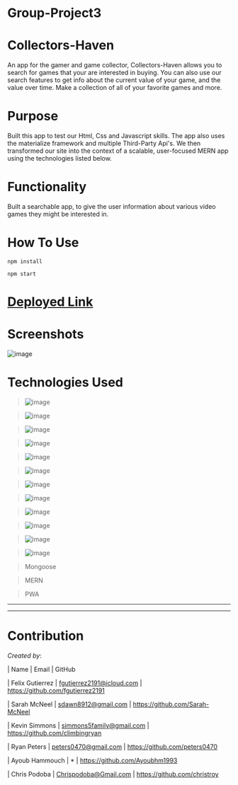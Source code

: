 # Group-Project3

# Collectors-Haven 

An app for the gamer and game collector, Collectors-Haven allows you to search for games that your are interested in buying. You can also use our search features to get info about the current value of your game, and the value over time. Make a collection of all of your favorite games and more.

# Purpose
Built this app to test our Html, Css and Javascript skills. The app also uses the materialize framework and multiple Third-Party Api's. We then transformed our site into the context of a scalable, user-focused MERN app using the technologies listed below.

# Functionality
Built a searchable app, to give the user information about various video games they might be interested in.

# How To Use
```
npm install

npm start

```


# [Deployed Link](https://aqueous-taiga-86315.herokuapp.com/ ) 


# Screenshots
![image](https://user-images.githubusercontent.com/71112436/118317875-3cb1c000-b4be-11eb-93d3-00ce63598b34.png)


# Technologies Used
>![image](https://img.shields.io/badge/React-20232A?style=for-the-badge&logo=react&logoColor=61DAFB)

>![image](	https://img.shields.io/badge/Node.js-43853D?style=for-the-badge&logo=node.js&logoColor=white)

>![image](	https://img.shields.io/badge/npm-CB3837?style=for-the-badge&logo=npm&logoColor=white)

>![image](	https://img.shields.io/badge/GraphQl-E10098?style=for-the-badge&logo=graphql&logoColor=white)

>![image](https://img.shields.io/badge/Express.js-000000?style=for-the-badge&logo=express&logoColor=white)

>![image](	https://img.shields.io/badge/MongoDB-4EA94B?style=for-the-badge&logo=mongodb&logoColor=white)

>![image](https://img.shields.io/badge/JavaScript-F7DF1E?style=for-the-badge&logo=javascript&logoColor=black)

>![image](https://img.shields.io/badge/HTML-239120?style=for-the-badge&logo=html5&logoColor=white)

>![image](	https://img.shields.io/badge/CSS-239120?&style=for-the-badge&logo=css3&logoColor=white)

>![image](https://img.shields.io/badge/GitHub-100000?style=for-the-badge&logo=github&logoColor=white)

>![image](	https://img.shields.io/badge/Heroku-430098?style=for-the-badge&logo=heroku&logoColor=white)

>![image](	https://img.shields.io/badge/Visual_Studio_Code-0078D4?style=for-the-badge&logo=visual%20studio%20code&logoColor=white)

>Mongoose 

>MERN

>PWA 




- - - 
- - - 

# Contribution

*Created by*: 

| Name     | Email        | GitHub



| Felix Gutierrez | fgutierrez2191@icloud.com | https://github.com/fgutierrez2191

| Sarah McNeel | sdawn8912@gmail.com | https://github.com/Sarah-McNeel 

| Kevin Simmons | simmons5family@gmail.com | https://github.com/climbingryan

| Ryan Peters | peters0470@gmail.com | https://github.com/peters0470

| Ayoub Hammouch |      *       | https://github.com/Ayoubhm1993

| Chris Podoba | Chrispodoba@Gmail.com | https://github.com/christroy 




